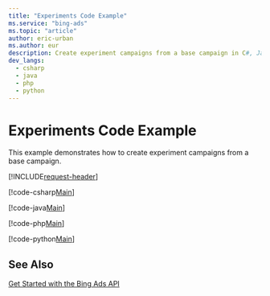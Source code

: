 ```yaml
---
title: "Experiments Code Example"
ms.service: "bing-ads"
ms.topic: "article"
author: eric-urban
ms.author: eur
description: Create experiment campaigns from a base campaign in C#, Java, PHP, or Python.
dev_langs:
  - csharp
  - java
  - php
  - python
---
```

# Experiments Code Example
This example demonstrates how to create experiment campaigns from a base campaign.

[!INCLUDE[request-header](./includes/code-tips.md)]

[!code-csharp[Main](../../../BingAds-dotNet-SDK/examples/BingAdsExamples/BingAdsExamplesLibrary/v13/Experiments.cs)]

[!code-java[Main](../../../BingAds-Java-SDK/examples/BingAdsDesktopApp/src/main/java/com/microsoft/bingads/examples/v13/Experiments.java)]

[!code-php[Main](../../../BingAds-PHP-SDK/samples/V13/Experiments.php)]

[!code-python[Main](../../../BingAds-Python-SDK/examples/v13/experiments.py)]

## See Also
[Get Started with the Bing Ads API](get-started.md)  
